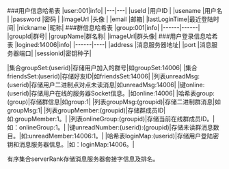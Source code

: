 ###用户信息哈希表
|user:001|info|
|---|---|
|useId |用户ID |
|usename |用户名 |
|password |密码 |
|imageUrl |头像  |
|email    |邮箱|
|lastLoginTime|最近登陆时间|
|nickname |昵称|
###群信息哈希表
|group:001|info|
|------|------|
|groupId|群号|
|groupName|群名称|
|imageUrl|群头像|
###用户登录信息哈希表
|logined:14006|info|
|------|----|
|address |消息服务器地址|
|port |消息服务器端口|
|sessionid|密钥种子|

|集合groupSet:(userid)|存储用户加入的群号|如groupSet:14006|
|集合friendsSet:(userid)|存储好友ID|如friendsSet:14006|
|列表unreadMsg:(userid)|存储用户二进制点对点未读消息|如unreadMsg:14006|
|键online:(userid)|存储用户在线的服务器Socket信息。|如online:14006|
|哈希表group:(group)|存储群信息|如group:1|
|列表groupMsg:(groupid)|存储二进制群消息|如groupMsg:1|
|列表groupMember:(groupid)|存储群成员ID|如:groupMember:1。|
|列表onlineGroup:(groupid)|存储当前在线群成员ID。|如：onlineGroup:1。|
|键unreadNumber:(userid):(groupid)|存储未读群消息数目。|如:unreadMember:14006:1。|
|哈希表loginMap:(userid)|存储用户登陆密钥和消息服务器信息。|如：loginMap:14006。|

有序集合serverRank存储消息服务器套接字信息及排名。
